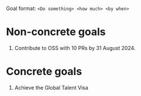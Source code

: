 Goal format:
`<Do something> <how much> <by when>`
# Non-concrete goals

1. Contribute to OSS with 10 PRs by 31 August 2024.

# Concrete goals

1. Achieve the Global Talent Visa